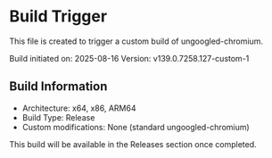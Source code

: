 # Build Trigger

This file is created to trigger a custom build of ungoogled-chromium.

Build initiated on: 2025-08-16
Version: v139.0.7258.127-custom-1

## Build Information

- Architecture: x64, x86, ARM64
- Build Type: Release
- Custom modifications: None (standard ungoogled-chromium)

This build will be available in the Releases section once completed.